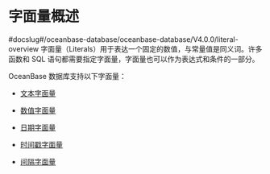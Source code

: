 字面量概述 
==========================
#docslug#/oceanbase-database/oceanbase-database/V4.0.0/literal-overview
字面量（Literals）用于表达一个固定的数值，与常量值是同义词。许多函数和 SQL 语句都需要指定字面量，字面量也可以作为表达式和条件的一部分。

OceanBase 数据库支持以下字面量：

* [文本字面量](../3.literal-1/2.literal-value-of-text.md)

  

* [数值字面量](../3.literal-1/3.numeric-literal.md)

  

* [日期字面量](4.date-and-time-literal/1.date-literal.md)

  

* [时间戳字面量](4.date-and-time-literal/2.timestamp-literal.md)

  

* [间隔字面量](../3.literal-1/5.interval-literal.md)

  




